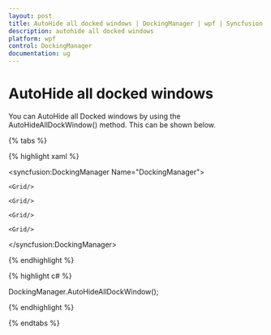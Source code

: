 ```yaml
---
layout: post
title: AutoHide all docked windows | DockingManager | wpf | Syncfusion
description: autohide all docked windows
platform: wpf
control: DockingManager
documentation: ug
---
```


# AutoHide all docked windows

You can AutoHide all Docked windows by using the AutoHideAllDockWindow() method. This can be shown below.

{% tabs %}

{% highlight xaml %}

<syncfusion:DockingManager Name="DockingManager">    

	<Grid/>    
	
	<Grid/>    
	
	<Grid/>    
	
	<Grid/>  
	
</syncfusion:DockingManager>

{% endhighlight  %}

{% highlight c# %}

DockingManager.AutoHideAllDockWindow();

{% endhighlight  %}

{% endtabs %}